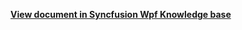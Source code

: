 **[View document in Syncfusion Wpf Knowledge base](https://www.syncfusion.com/kb/12183/how-to-customize-the-view-header-using-datatemplate-in-wpf-schedule-sfscheduler)**
